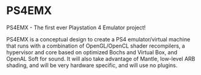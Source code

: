 PS4EMX
======

PS4EMX - The first ever Playstation 4 Emulator project!

PS4EMX is a conceptual design to create a PS4 emulator/virtual machine that runs with a combination of OpenGL/OpenCL
shader recompilers, a hypervisor and core based on optimized Bochs and Virtual Box, and OpenAL Soft for sound. It will also take advantage of Mantle, low-level ARB shading, and will be very hardware specific, and will use no plugins.

